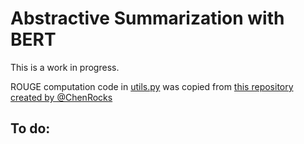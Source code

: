 # Abstractive Summarization with BERT

This is a work in progress.

ROUGE computation code in [utils.py](utils.py) was copied from [this repository created by @ChenRocks](https://github.com/ChenRocks/fast_abs_rl/tree/b1b66c180a135905574fdb9e80a6da2cabf7f15c)

## To do: 